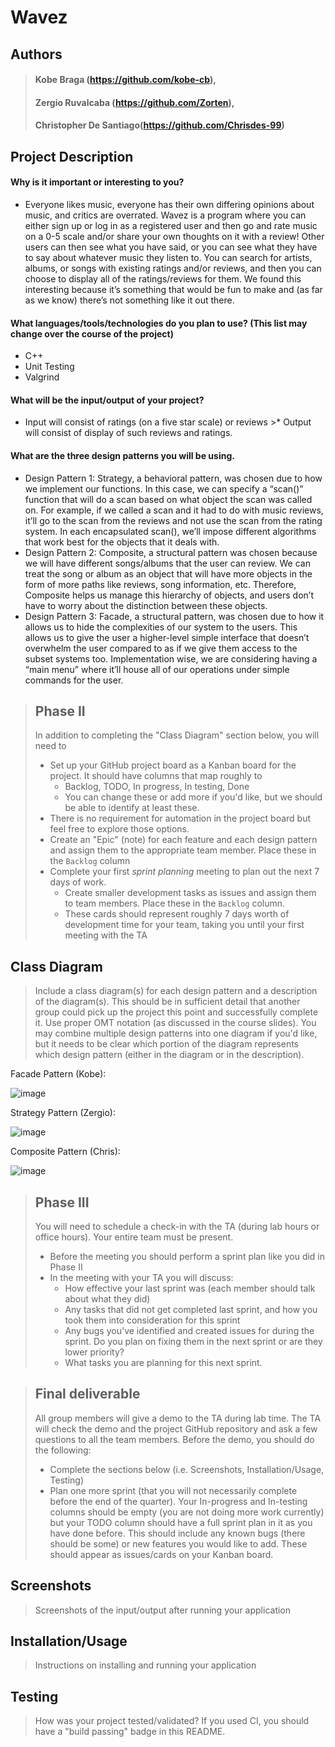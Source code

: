 # Wavez

 ## Authors 
 > #### Kobe Braga (https://github.com/kobe-cb), 
 > #### Zergio Ruvalcaba (https://github.com/Zorten), 
 > #### Christopher De Santiago(https://github.com/Chrisdes-99)  
 
## Project Description
  #### Why is it important or interesting to you?
- Everyone likes music, everyone has their own differing opinions about music, and critics are overrated. Wavez is a program where you can either sign up or log in as a registered user and then go and rate music on a 0-5 scale and/or share your own thoughts on it with a review! Other users can then see what you have said, or you can see what they have to say about whatever music they listen to. You can search for artists, albums, or songs with existing ratings and/or reviews, and then you can choose to display all of the ratings/reviews for them. We found this interesting because it’s something that would be fun to make and (as far as we know) there’s not something like it out there. 

#### What languages/tools/technologies do you plan to use? (This list may change over the course of the project)
   - C++
   - Unit Testing
   - Valgrind
   
#### What will be the input/output of your project?
- Input will consist of ratings (on a five star scale) or reviews >* Output will consist of display of such reviews and ratings.

#### What are the three design patterns you will be using.
- Design Pattern 1: Strategy, a behavioral pattern, was chosen due to how we implement our functions. In this case, we can specify a 
“scan()” function that will do a scan based on what object the scan was called on. For example, if we called a scan and it had to do with music reviews, it’ll go to the scan from the reviews and not use the scan from the rating system. In each encapsulated scan(), we’ll impose different algorithms that work best for the objects that it deals with.
- Design Pattern 2: Composite, a structural pattern was chosen because we will have different songs/albums that the user can review. We can treat the song or album as an object that will have more objects in the form of more paths like reviews, song information, etc.  Therefore, Composite helps us manage this hierarchy of objects, and users don’t have to worry about the distinction between these objects. 
- Design Pattern 3: Facade, a structural pattern, was chosen due to how it allows us to hide the complexities of our system to the users. This allows us to give the user a higher-level simple interface that doesn’t overwhelm the user compared to as if we give them access to the subset systems too. Implementation wise, we are considering having a “main menu” where it’ll house all of our operations under simple commands for the user.

 > ## Phase II
 > In addition to completing the "Class Diagram" section below, you will need to 
 > * Set up your GitHub project board as a Kanban board for the project. It should have columns that map roughly to 
 >   * Backlog, TODO, In progress, In testing, Done
 >   * You can change these or add more if you'd like, but we should be able to identify at least these.
 > * There is no requirement for automation in the project board but feel free to explore those options.
 > * Create an "Epic" (note) for each feature and each design pattern and assign them to the appropriate team member. Place these in the `Backlog` column
 > * Complete your first *sprint planning* meeting to plan out the next 7 days of work.
 >   * Create smaller development tasks as issues and assign them to team members. Place these in the `Backlog` column.
 >   * These cards should represent roughly 7 days worth of development time for your team, taking you until your first meeting with the TA
## Class Diagram
 > Include a class diagram(s) for each design pattern and a description of the diagram(s). This should be in sufficient detail that another group could pick up the project this point and successfully complete it. Use proper OMT notation (as discussed in the course slides). You may combine multiple design patterns into one diagram if you'd like, but it needs to be clear which portion of the diagram represents which design pattern (either in the diagram or in the description). 
   
   Facade Pattern (Kobe): 
   
 ![image](./images/Facade.png)
 
  Strategy Pattern (Zergio): 
  
 ![image](./images/Strategy.png)
 
  Composite Pattern (Chris):
  
  ![image](./images/Composite.png)
 
 > ## Phase III
 > You will need to schedule a check-in with the TA (during lab hours or office hours). Your entire team must be present. 
 > * Before the meeting you should perform a sprint plan like you did in Phase II
 > * In the meeting with your TA you will discuss: 
 >   - How effective your last sprint was (each member should talk about what they did)
 >   - Any tasks that did not get completed last sprint, and how you took them into consideration for this sprint
 >   - Any bugs you've identified and created issues for during the sprint. Do you plan on fixing them in the next sprint or are they lower priority?
 >   - What tasks you are planning for this next sprint.

 > ## Final deliverable
 > All group members will give a demo to the TA during lab time. The TA will check the demo and the project GitHub repository and ask a few questions to all the team members. 
 > Before the demo, you should do the following:
 > * Complete the sections below (i.e. Screenshots, Installation/Usage, Testing)
 > * Plan one more sprint (that you will not necessarily complete before the end of the quarter). Your In-progress and In-testing columns should be empty (you are not doing more work currently) but your TODO column should have a full sprint plan in it as you have done before. This should include any known bugs (there should be some) or new features you would like to add. These should appear as issues/cards on your Kanban board. 
 ## Screenshots
 > Screenshots of the input/output after running your application
 ## Installation/Usage
 > Instructions on installing and running your application
 ## Testing
 > How was your project tested/validated? If you used CI, you should have a "build passing" badge in this README.
 
